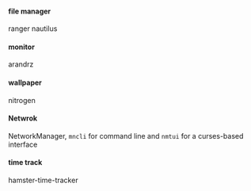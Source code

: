 
#### file manager
ranger
nautilus

#### monitor
arandrz

#### wallpaper
nitrogen

#### Netwrok
NetworkManager, `mncli` for command line and `nmtui` for a curses-based interface

#### time track
hamster-time-tracker 
